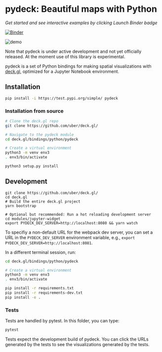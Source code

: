 # pydeck: Beautiful maps with Python

*Get started and see interactive examples by clicking Launch Binder badge*

[![Binder](https://mybinder.org/badge_logo.svg)](https://mybinder.org/v2/gh/uber/deck.gl/binder?filepath=examples)

![demo](https://user-images.githubusercontent.com/2204757/58838976-1538f400-8615-11e9-84f6-a2fe42bb300b.gif)

Note that pydeck is under active development and not yet officially released. At the moment use of this library is experimental.

pydeck is a set of Python bindings for making spatial visualizations with [deck.gl](https://deck.gl),
optimized for a Jupyter Notebook environment.

## Installation

```bash
pip install -i https://test.pypi.org/simple/ pydeck
```

### Installation from source

```bash
# Clone the deck.gl repo
git clone https://github.com/uber/deck.gl/

# Navigate to the pydeck module
cd deck.gl/bindings/python/pydeck

# Create a virtual environment
python3 -m venv env3
. env3/bin/activate

python3 setup.py install
```

## Development

```
git clone https://github.com/uber/deck.gl/
cd deck.gl
# Build the entire deck.gl project
yarn bootstrap

# Optional but recommended: Run a hot reloading development server
cd modules/jupyter-widget
export PYDECK_DEV_SERVER=http://localhost:8080 && yarn watch
```

To specifiy a non-default URL for the webpack dev server, you can set a URL in the `PYDECK_DEV_SERVER` environment variable,
e.g., `export PYDECK_DEV_SERVER=http://localhost:8081`.

In a different terminal session, run:

```bash
cd deck.gl/bindings/python/pydeck

# Create a virtual environment
python3 -m venv env3
. env3/bin/activate

pip install -r requirements.txt
pip install -r requirements-dev.txt
pip install -e .
```

### Tests

Tests are handled by pytest. In this folder, you can type:

```bash
pytest
```

Tests expect the development build of pydeck.
You can click the URLs generated by the tests to see the visualizations generated by the tests.
